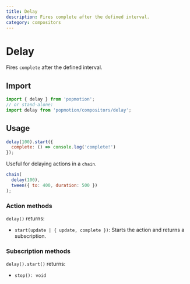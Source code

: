 ```yaml
---
title: Delay
description: Fires complete after the defined interval.
category: compositors
---
```


# Delay

Fires `complete` after the defined interval.

## Import

```javascript
import { delay } from 'popmotion';
// or stand-alone:
import delay from 'popmotion/compositors/delay';
```

## Usage

```javascript
delay(100).start({
  complete: () => console.log('complete!')
});
```

Useful for delaying actions in a `chain`.

```javascript
chain(
  delay(100),
  tween({ to: 400, duration: 500 })
);
```

### Action methods

`delay()` returns:

- `start(update | { update, complete })`: Starts the action and returns a subscription.

### Subscription methods

`delay().start()` returns:

- `stop(): void`
